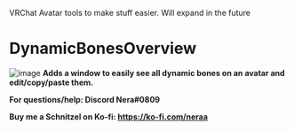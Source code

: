 VRChat Avatar tools to make stuff easier.
Will expand in the future

# DynamicBonesOverview
![image](https://user-images.githubusercontent.com/1348522/148695013-a3e3a19a-0af4-4661-b495-fbd618f482c7.png)
<b>
Adds a window to easily see all dynamic bones on an avatar and edit/copy/paste them.



For questions/help:
Discord Nera#0809


Buy me a Schnitzel on Ko-fi:
https://ko-fi.com/neraa
